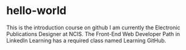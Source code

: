 # hello-world
This is the introduction course on github
I am currently the Electronic Publications Designer at NCIS. The Front-End Web Developer Path in LinkedIn Learning has a required class named Learning GitHub.
